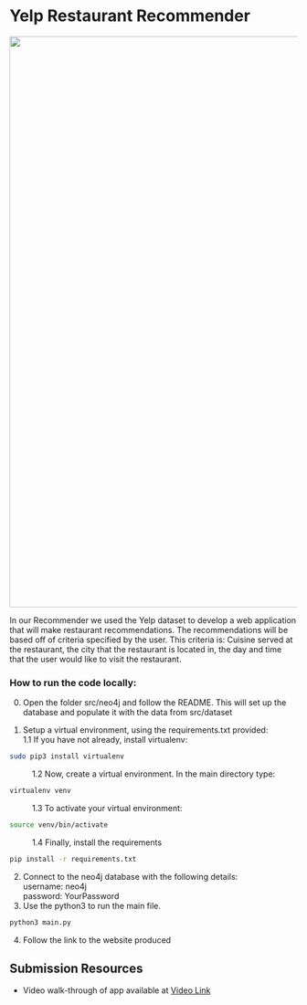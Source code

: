 # Yelp Restaurant Recommender 


<img src="https://imgur.com/GZ46zUM.png" width="1000">


In our Recommender we used the Yelp dataset to develop a web application that will make restaurant
recommendations. The recommendations will be based off of criteria specified
by the user. This criteria is: Cuisine served at the restaurant, the city that
the restaurant is located in, the day and time that the user would like to
visit the restaurant.


### How to run the code locally:
0. Open the folder src/neo4j and follow the README. This will set up the database and populate it with the data from src/dataset 

1. Setup a virtual environment, using the requirements.txt provided:\
1.1 If you have not already, install virtualenv:
```bash
sudo pip3 install virtualenv
``` 

&nbsp;&nbsp;&nbsp;&nbsp;&nbsp;&nbsp;&nbsp;&nbsp;&nbsp;
1.2  Now, create a virtual environment. In the main directory type:
```bash
virtualenv venv
``` 

&nbsp;&nbsp;&nbsp;&nbsp;&nbsp;&nbsp;&nbsp;&nbsp;&nbsp; 1.3 To activate your virtual environment:
```bash
source venv/bin/activate
``` 
&nbsp;&nbsp;&nbsp;&nbsp;&nbsp;&nbsp;&nbsp;&nbsp;&nbsp; 1.4 Finally, install the requirements
```bash
pip install -r requirements.txt
``` 

2. Connect to the neo4j database with the following details:\
username: neo4j\
password: YourPassword
3. Use the python3 to run the main file.

```bash
python3 main.py
``` 
4. Follow the link to the website produced

## Submission Resources
- Video walk-through of app available at [Video Link](https://youtu.be/3QvssOyfHdM)




